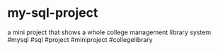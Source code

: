 # my-sql-project
a mini project that shows a whole college management library system 
#mysql #sql #project #miniproject #collegelibrary 
